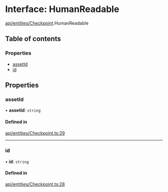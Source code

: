 # Interface: HumanReadable

[api/entities/Checkpoint](../wiki/api.entities.Checkpoint).HumanReadable

## Table of contents

### Properties

- [assetId](../wiki/api.entities.Checkpoint.HumanReadable#assetid)
- [id](../wiki/api.entities.Checkpoint.HumanReadable#id)

## Properties

### assetId

• **assetId**: `string`

#### Defined in

[api/entities/Checkpoint.ts:29](https://github.com/PolymeshAssociation/polymesh-sdk/blob/8a9e72221/src/api/entities/Checkpoint.ts#L29)

___

### id

• **id**: `string`

#### Defined in

[api/entities/Checkpoint.ts:28](https://github.com/PolymeshAssociation/polymesh-sdk/blob/8a9e72221/src/api/entities/Checkpoint.ts#L28)
